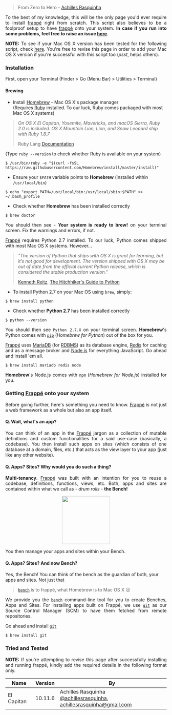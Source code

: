> From Zero to Hero - [Achilles Rasquinha](https://github.com/achillesrasquinha)

<p align="justify">
To the best of my knowledge, this will be the only page you'd ever require to install <a href="https://github.com/frappe/frappe">frappé</a> right from scratch. This script also believes to be a foolproof setup to have <a href="https://github.com/frappe/frappe">frappé</a> onto your system. <b>In case if you run into some problems, feel free to raise an issue <a href="https://github.com/frappe/frappe/issues">here</a></b>.
</p>
<p align="justify">
<b>NOTE:</b> To see if your Mac OS X version has been tested for the following script, check <a href="#tried-and-tested">here</a>. You're free to revise this page in order to add your Mac OS X version if you're successful with this script too (<em>psst</em>, helps others).
</p>

### Installation

First, open your Terminal (Finder > Go (Menu Bar) > Utilities > Terminal)

#### Brewing

* Install [Homebrew](https://brew.sh/) - Mac OS X's package manager <br/> (Requires [Ruby](https://www.ruby-lang.org/en/downloads/) installed. To our luck, Ruby comes packaged with most Mac OS X systems)
> *On OS X El Capitan, Yosemite, Mavericks, and macOS Sierra, Ruby 2.0 is included. OS X Mountain Lion, Lion, and Snow Leopard ship with Ruby 1.8.7*
>
> Ruby Lang [Documentation](https://www.ruby-lang.org/en/documentation/installation/#homebrew)

(Type `ruby --version` to check whether Ruby is available on your system)

```console
$ /usr/bin/ruby -e "$(curl -fsSL https://raw.githubusercontent.com/Homebrew/install/master/install)"
```

* Ensure your `$PATH` variable points to **Homebrew** (installed within `/usr/local/bin`)
```console
$ echo "export PATH=/usr/local/bin:/usr/local/sbin:$PATH" >> ~/.bash_profile
```

* Check whether **Homebrew** has been installed correctly
```console
$ brew doctor
```

<p align="justify">
You should then see - <b>Your system is ready to brew!</b> on your terminal screen. Fix the warnings and errors, if not.
</p>

<p align="justify">
<a href="https://github.com/frappe/frappe">Frappé</a> requires Python 2.7 installed. To our luck, Python comes shipped with most Mac OS X systems. However...
</p>

> *"The version of Python that ships with OS X is great for learning, but it’s not good for development. The version shipped with OS X may be out of date from the official current Python release, which is considered the stable production version."*
> 
> [Kenneth Reitz](https://www.kennethreitz.org/), [The Hitchhiker's Guide to Python](http://docs.python-guide.org/en/latest/starting/install/osx/)

* To install Python 2.7 on your Mac OS using `brew`, simply:
```console
$ brew install python
```

* Check whether **Python 2.7** has been installed correctly
```console
$ python --version
```
<p align="justify">
You should then see <code>Python 2.7.X</code> on your terminal screen. <b>Homebrew</b>'s Python comes with <a href="https://pip.pypa.io"><code>pip</code></a> (<em>Homebrew for Python</em>) out of the box for you.
</p>

<p align="justify">
<a href="https://github.com/frappe/frappe">Frappé</a> uses <a href="https://mariadb.org">MariaDB</a> (for <a href="https://en.wikipedia.org/wiki/Relational_database_management_system">RDBMS</a>) as its database engine, <a href="https://redis.io">Redis</a> for caching and as a message broker and <a href="https://nodejs.org">Node.js</a> for everything JavaScript. Go ahead and install 'em all.
</p>

```console
$ brew install mariadb redis node
```

<p align="justify">
<b>Homebrew</b>'s Node.js comes with <a href="https://www.npmjs.com"><code>npm</code></a> (<em>Homebrew for Node.js</em>) installed for you.
</p>

### Getting <a href="https://github.com/frappe/frappe">Frappé</a> onto your system
<p align="justify">
Before going further, here's something you need to know. <a href="https://github.com/frappe/frappe">Frappé</a> is not just a web framework as a whole but also an app itself.

#### Q. Wait, what's an app?
<p align="justify">
You can think of an app in the <a href="https://github.com/frappe/frappe">Frappé</a> jargon as a collection of mutable definitions and custom functionalities for a said use-case (basically, a codebase). You then install such apps on sites (which consists of one database at a domain, files, etc.) that acts as the view layer to your app (just like any other website).
</p>

#### Q. Apps? Sites? Why would you do such a thing?
<p align="justify">
<b>Multi-tenancy</b>. <a href="https://github.com/frappe/frappe">Frappé</a> was built with an intention for you to reuse a codebase, definitions, functions, views, etc. Both, apps and sites are contained within what we call as - <em>drum rolls</em> - <b>the Bench!</b>
</p>

<p align="center">
    <img src="https://i.imgur.com/dZBThmp.png" height="150"/>
</p>

You then manage your apps and sites within your Bench.

#### Q. Apps? Sites? And now Bench?
Yes, the Bench! You can think of the bench as the guardian of both, your apps and sites. Not just that
> [`bench`](https://github.com/frappe/bench) is to frappé, what Homebrew is to Mac OS X :wink:

<p align="justify">
We provide you the <a href="https://github.com/frappe/bench"><code>bench</code></a> command-line tool for you to create Benches, Apps and Sites. For installing apps built on Frappé, we use <a href="https://git-scm.com"><code>git</code></a> as our Source Control Manager (SCM) to have them fetched from remote repositories.
</p>

Go ahead and install <a href="https://git-scm.com"><code>git</code></a>
```console
$ brew install git
```

### Tried and Tested
<p align="justify">
<b>NOTE:</b> If you're attempting to revise this page after successfully installing and running frappé, kindly add the required details in the following format only.
</p>

| Name         | Version | By
|--------------|---------|---
| El Capitan   | 10.11.6 | Achilles Rasquinha <br/> [@achillesrasquinha](https://github.com/achillesrasquinha), achillesrasquinha@gmail.com